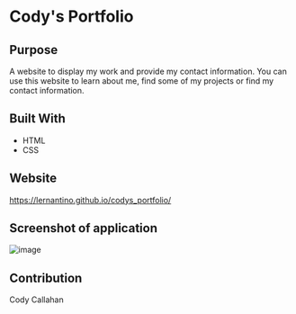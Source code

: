 # Cody's Portfolio

## Purpose
A website to display my work and provide my contact information. You can use this website to learn about me, find some of my projects or find my contact information.

## Built With
* HTML
* CSS

## Website
https://lernantino.github.io/codys_portfolio/

## Screenshot of application
![image](https://user-images.githubusercontent.com/23085788/131280907-c7e090dc-fbaa-4485-9217-2c407de0f7a4.png)

## Contribution
Cody Callahan
